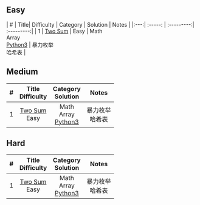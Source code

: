 ## Easy
| # | Title| Difficulty | Category  | Solution | Notes |
|:---:| :-----: | :---------:| :---------:| 
| 1 | [Two Sum](https://leetcode.com/problems/two-sum/) | Easy | Math<br>Array <br>[Python3](LeetCode/Algorithms/Math/1.%20Two%20Sum.py) | 暴力枚举<br>哈希表 |

## Medium 
| # | Title<br>Difficulty | Category  <br> Solution | Notes |
|:---:| :-----: | :---------:| :---------:| 
| 1 | [Two Sum](https://leetcode.com/problems/two-sum/) <br> Easy | Math<br>Array <br>[Python3](LeetCode/Algorithms/Math/1.%20Two%20Sum.py) | 暴力枚举<br>哈希表 |

## Hard
| # | Title<br>Difficulty | Category  <br> Solution | Notes |
|:---:| :-----: | :---------:| :---------:| 
| 1 | [Two Sum](https://leetcode.com/problems/two-sum/) <br> Easy | Math<br>Array <br>[Python3](LeetCode/Algorithms/Math/1.%20Two%20Sum.py) | 暴力枚举<br>哈希表 |